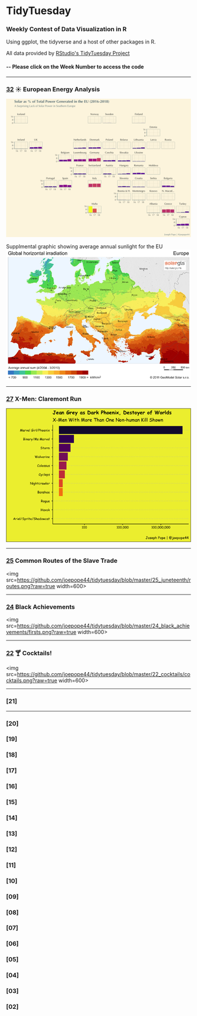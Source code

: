 # TidyTuesday

### Weekly Contest of Data Visualization in R

Using ggplot, the tidyverse and a host of other packages in R. 

All data provided by [RStudio's TidyTuesday Project](https://github.com/rfordatascience/tidytuesday)

#### -- Please click on the Week Number to access the code

***

### [32](https://github.com/joepope44/tidytuesday/tree/master/32_eu_energy) :sunny: European Energy Analysis

<img src="https://github.com/joepope44/tidytuesday/blob/master/32_eu_energy/eu_energy.png?raw=true" width=600>

Supplmental graphic showing average annual sunlight for the EU 
<img src="https://github.com/joepope44/tidytuesday/blob/master/32_eu_energy/solar_eu.png?raw=true" width=600>

***

### [27](https://github.com/joepope44/tidytuesday/blob/master/27_xmen/xmen.R) X-Men: Claremont Run 

<img src="https://github.com/joepope44/tidytuesday/blob/master/27_xmen/xmen.png?raw=true" width=600>

*** 

### [25](https://github.com/joepope44/tidytuesday/blob/master/25_juneteenth/juneteenth.R) Common Routes of the Slave Trade

<img src=https://github.com/joepope44/tidytuesday/blob/master/25_juneteenth/routes.png?raw=true width=600>

*** 

### [24](https://github.com/joepope44/tidytuesday/blob/master/24_black_achievements/black_achievements.R) Black Achievements

<img src=https://github.com/joepope44/tidytuesday/blob/master/24_black_achievements/firsts.png?raw=true width=600>

*** 

### [22](https://github.com/joepope44/tidytuesday/blob/master/22_cocktails/cocktails.R) :cocktail: Cocktails! 

<img src=https://github.com/joepope44/tidytuesday/blob/master/22_cocktails/cocktails.png?raw=true width=600>

*** 

### [21]

*** 

### [20]

### [19]

### [18]

### [17]

### [16]

### [15]

### [14]

### [13]

### [12]

### [11]

### [10]

### [09]

### [08]

### [07]

### [06]

### [05]

### [04]

### [03]

### [02]





